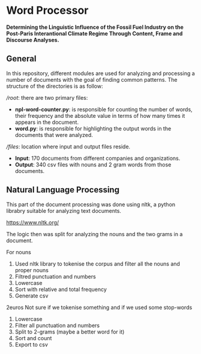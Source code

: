 # Word Processor
**Determining the Linguistic Influence of the Fossil Fuel Industry on the Post-Paris Interantional Climate Regime Through Content, Frame and Discourse Analyses.**

## General
In this repository, different modules are used for analyzing and processing a number of documents with the goal of finding common patterns. The structure of the directories is as follow:

*/root*: there are two primary files:

- **npl-word-counter.py**: is responsible for counting the number of words, their frequency and the absolute value in terms of how many times it appears in the document.
- **word.py**: is responsible for highlighting the output words in the documents that were analyzed.

*/files*: location where input and output files reside.
- **Input**: 170 documents from different companies and organizations.
- **Output**: 340 csv files with nouns and 2 gram words from those documents.

## Natural Language Processing

This part of the document processing was done using nltk, a python librabry suitable for analyzing text documents.

https://www.nltk.org/

The logic then was split for analyzing the nouns and the two grams in a document.


For nouns
1. Used nltk library to tokenise the corpus and filter all the nouns and proper nouns 
2. Filtred punctuation and numbers
3. Lowercase
4. Sort with relative and total frequency
5. Generate csv

2euros 
Not sure if we tokenise something and if we used some stop-words
1. Lowercase 
2. Filter all punctuation and numbers
3. Split to 2-grams (maybe a better word for it)
4. Sort and count 
5. Export to csv
